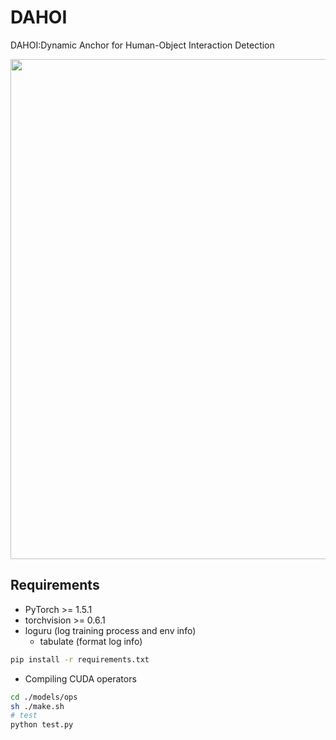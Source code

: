 # DAHOI
DAHOI:Dynamic Anchor for Human-Object Interaction Detection

<img src="img/overall architecture of DAHOI.png"  width="800"/>

## Requirements

- PyTorch >= 1.5.1
- torchvision >= 0.6.1
- loguru (log training process and env info)
  - tabulate (format log info)

```bash
pip install -r requirements.txt
```

- Compiling CUDA operators

```bash
cd ./models/ops
sh ./make.sh
# test
python test.py
```
